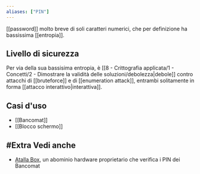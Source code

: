 ```yaml
---
aliases: ["PIN"]
---
```


[[password]] molto breve di soli caratteri numerici, che per definizione ha bassissima [[entropia]].

## Livello di sicurezza

Per via della sua bassisima entropia, è [[8 - Crittografia applicata/1 - Concetti/2 - Dimostrare la validità delle soluzioni/debolezza|debole]] contro attacchi di [[bruteforce]] e di [[enumeration attack]], entrambi solitamente in forma [[attacco interattivo|interattiva]].

## Casi d'uso

- [[Bancomat]]
- [[Blocco schermo]]

## #Extra Vedi anche

- [Atalla Box](https://utimaco.com/products/categories/hardware-security-modules-hsm/hsms-payment-use-cases/atalla-at1000), un abominio hardware proprietario che verifica i PIN dei Bancomat